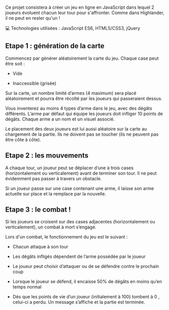 
Ce projet consistera à créer un jeu en ligne en JavaScript dans lequel 2 joueurs évoluent chacun leur tour pour s'affronter. Comme dans Highlander, il ne peut en rester qu'un !

:computer: Technologies utilisées : JavaScript ES6, HTML5/CSS3, jQuery

## Etape 1 : génération de la carte

Commencez par générer aléatoirement la carte du jeu. Chaque case peut être soit :

* Vide

* Inaccessible (grisée)

Sur la carte, un nombre limité d’armes (4 maximum) sera placé aléatoirement et pourra être récolté par les joueurs qui passeraient dessus.

Vous inventerez au moins 4 types d’arme dans le jeu, avec des dégâts différents. L’arme par défaut qui équipe les joueurs doit infliger 10 points de dégâts. Chaque arme a un nom et un visuel associé.

Le placement des deux joueurs est lui aussi aléatoire sur la carte au chargement de la partie. Ils ne doivent pas se toucher (ils ne peuvent pas être côte à côte).


## Etape 2 : les mouvements

A chaque tour, un joueur peut se déplacer d’une à trois cases (horizontalement ou verticalement) avant de terminer son tour. Il ne peut évidemment pas passer à travers un obstacle.

Si un joueur passe sur une case contenant une arme, il laisse son arme actuelle sur place et la remplace par la nouvelle.



## Etape 3 : le combat !

Si les joueurs se croisent sur des cases adjacentes (horizontalement ou verticalement), un combat à mort s’engage.

Lors d'un combat, le fonctionnement du jeu est le suivant :

* Chacun attaque à son tour

* Les dégâts infligés dépendent de l’arme possédée par le joueur

* Le joueur peut choisir d’attaquer ou de se défendre contre le prochain coup

* Lorsque le joueur se défend, il encaisse 50% de dégâts en moins qu’en temps normal

* Dès que les points de vie d’un joueur (initialement à 100) tombent à 0 , celui-ci a perdu. Un message s’affiche et la partie est terminée.
    
    
